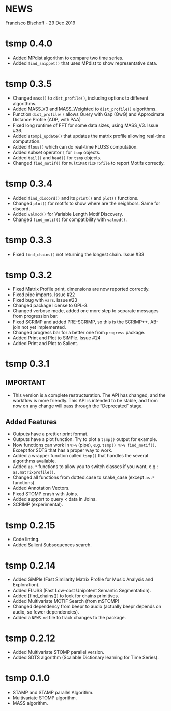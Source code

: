 NEWS
================
Francisco Bischoff
\- 29 Dec 2019

<!-- NEWS.md is generated from NEWS.Rmd. Please edit that file -->

# tsmp 0.4.0

  - Added MPdist algorithm to compare two time series.
  - Added `find_snippet()` that uses MPdist to show representative data.

# tsmp 0.3.5

  - Changed `mass()` to `dist_profile()`, including options to different
    algorithms.
  - Added MASS\_V3 and MASS\_Weighted to `dist_profile()` algorithms.
  - Function `dist_profile()` allows Query with Gap (QwG) and
    Approximate Distance Profile (ADP, with PAA)
  - Fixed long runtime of FFT for some data sizes, using MASS\_V3. Issue
    \#36.
  - Added `stompi_update()` that updates the matrix profile allowing
    real-time computation.
  - Added `floss()` which can do real-time FLUSS computation.
  - Added subset operator `[` for `tsmp` objects.
  - Added `tail()` and `head()` for `tsmp` objects.
  - Changed `find_motif()` for `MultiMatrixProfile` to report Motifs
    correctly.

# tsmp 0.3.4

  - Added `find_discord()` and its `print()` and `plot()` functions.
  - Changed `plot()` for motifs to show where are the neighbors. Same
    for discord.
  - Added `valmod()` for Variable Length Motif Discovery.
  - Changed `find_motif()` for compatibility with `valmod()`.

# tsmp 0.3.3

  - Fixed `find_chains()` not returning the longest chain. Issue \#33

# tsmp 0.3.2

  - Fixed Matrix Profile print, dimensions are now reported correctly.
  - Fixed pipe imports. Issue \#22
  - Fixed bug with `vars`. Issue \#23
  - Changed package license to GPL-3.
  - Changed verbose mode, added one more step to separate messages from
    progression bar.
  - Fixed SCRIMP and added PRE-SCRIMP, so this is the SCRIMP++. AB-join
    not yet implemented.
  - Changed progress bar for a better one from `progress` package.
  - Added Print and Plot to SiMPle. Issue \#24
  - Added Print and Plot to Salient.

# tsmp 0.3.1

## IMPORTANT

  - This version is a complete restructuration. The API has changed, and
    the workflow is more friendly. This API is intended to be stable,
    and from now on any change will pass through the “Deprecated” stage.

## Added Features

  - Outputs have a prettier print format.
  - Outputs have a plot function. Try to plot a `tsmp()` output for
    example.
  - Now functions can work in `%>%` (pipe), e.g. `tsmp() %>%
    find_motif()`. Except for SDTS that has a proper way to work.
  - Added a wrapper function called `tsmp()` that handles the several
    algorithms available.
  - Added `as.*` functions to allow you to switch classes if you want,
    e.g.: `as.matrixprofile()`.
  - Changed all functions from dotted.case to snake\_case (except `as.*`
    functions).
  - Added Annotation Vectors.
  - Fixed STOMP crash with Joins.
  - Added support to query \< data in Joins.
  - SCRIMP (experimental).

# tsmp 0.2.15

  - Code linting.
  - Added Salient Subsequences search.

# tsmp 0.2.14

  - Added SiMPle (Fast Similarity Matrix Profile for Music Analysis and
    Exploration).
  - Added FLUSS (Fast Low-cost Unipotent Semantic Segmentation).
  - Added \[find\_chains()\] to look for chains primitives.
  - Added Multivariate MOTIF Search (from mSTOMP)
  - Changed dependency from beepr to audio (actually beepr depends on
    audio, so fewer dependencies).
  - Added a `NEWS.md` file to track changes to the package.

# tsmp 0.2.12

  - Added Multivariate STOMP parallel version.
  - Added SDTS algorithm (Scalable Dictionary learning for Time Series).

# tsmp 0.1.0

  - STAMP and STAMP parallel Algorithm.
  - Multivariate STOMP algorithm.
  - MASS algorithm.
